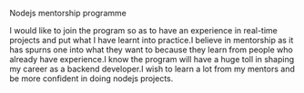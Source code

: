 Nodejs mentorship programme


I would like to join the program so as to have an experience in real-time projects and put what I have learnt into practice.I believe in mentorship as it has spurns one into what they want to because they learn from people who already have experience.I know the program will have a huge toll in shaping my career as a backend developer.I wish to learn a lot from my mentors and be more confident in doing nodejs projects.
